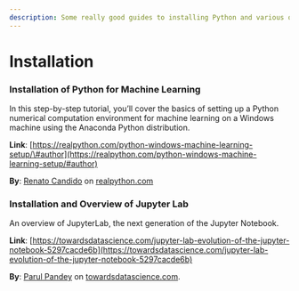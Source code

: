 ```yaml
---
description: Some really good guides to installing Python and various other related tools.
---
```


# Installation

### Installation of Python for Machine Learning

In this step-by-step tutorial, you’ll cover the basics of setting up a Python numerical computation environment for machine learning on a Windows machine using the Anaconda Python distribution.

**Link**: [https://realpython.com/python-windows-machine-learning-setup/\#author](https://realpython.com/python-windows-machine-learning-setup/#author)

**By**: [Renato Candido](https://realpython.com/team/rcandido/) on [realpython.com](https://realpython.com/)



### Installation and Overview of Jupyter Lab

An overview of JupyterLab, the next generation of the Jupyter Notebook.

**Link**: [https://towardsdatascience.com/jupyter-lab-evolution-of-the-jupyter-notebook-5297cacde6b](https://towardsdatascience.com/jupyter-lab-evolution-of-the-jupyter-notebook-5297cacde6b)

**By**:  [Parul Pandey](https://towardsdatascience.com/@parulnith?source=post_page-----5297cacde6b----------------------) on [towardsdatascience.com](https://towardsdatascience.com/).





